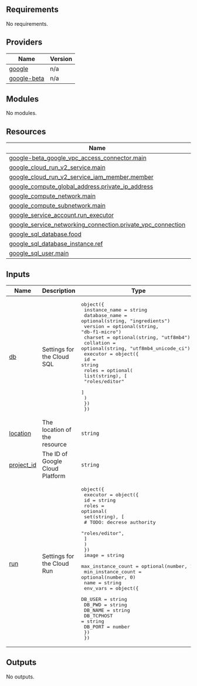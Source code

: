 <!-- BEGIN_TF_DOCS -->
## Requirements

No requirements.

## Providers

| Name | Version |
|------|---------|
| <a name="provider_google"></a> [google](#provider\_google) | n/a |
| <a name="provider_google-beta"></a> [google-beta](#provider\_google-beta) | n/a |

## Modules

No modules.

## Resources

| Name | Type |
|------|------|
| [google-beta_google_vpc_access_connector.main](https://registry.terraform.io/providers/hashicorp/google-beta/latest/docs/resources/google_vpc_access_connector) | resource |
| [google_cloud_run_v2_service.main](https://registry.terraform.io/providers/hashicorp/google/latest/docs/resources/cloud_run_v2_service) | resource |
| [google_cloud_run_v2_service_iam_member.member](https://registry.terraform.io/providers/hashicorp/google/latest/docs/resources/cloud_run_v2_service_iam_member) | resource |
| [google_compute_global_address.private_ip_address](https://registry.terraform.io/providers/hashicorp/google/latest/docs/resources/compute_global_address) | resource |
| [google_compute_network.main](https://registry.terraform.io/providers/hashicorp/google/latest/docs/resources/compute_network) | resource |
| [google_compute_subnetwork.main](https://registry.terraform.io/providers/hashicorp/google/latest/docs/resources/compute_subnetwork) | resource |
| [google_service_account.run_executor](https://registry.terraform.io/providers/hashicorp/google/latest/docs/resources/service_account) | resource |
| [google_service_networking_connection.private_vpc_connection](https://registry.terraform.io/providers/hashicorp/google/latest/docs/resources/service_networking_connection) | resource |
| [google_sql_database.food](https://registry.terraform.io/providers/hashicorp/google/latest/docs/resources/sql_database) | resource |
| [google_sql_database_instance.ref](https://registry.terraform.io/providers/hashicorp/google/latest/docs/resources/sql_database_instance) | resource |
| [google_sql_user.main](https://registry.terraform.io/providers/hashicorp/google/latest/docs/resources/sql_user) | resource |

## Inputs

| Name | Description | Type | Default | Required |
|------|-------------|------|---------|:--------:|
| <a name="input_db"></a> [db](#input\_db) | Settings for the Cloud SQL | <pre>object({<br>    instance_name = string<br>    database_name = optional(string, "ingredients")<br>    version       = optional(string, "db-f1-micro")<br>    charset       = optional(string, "utf8mb4")<br>    collation     = optional(string, "utf8mb4_unicode_ci")<br>    executor = object({<br>      id = string<br>      roles = optional(<br>        list(string), [<br>          "roles/editor"<br>        ]<br>      )<br>    })<br>  })</pre> | n/a | yes |
| <a name="input_location"></a> [location](#input\_location) | The location of the resource | `string` | n/a | yes |
| <a name="input_project_id"></a> [project\_id](#input\_project\_id) | The ID of Google Cloud Platform | `string` | n/a | yes |
| <a name="input_run"></a> [run](#input\_run) | Settings for the Cloud Run | <pre>object({<br>    executor = object({<br>      id = string<br>      roles = optional(<br>        set(string), [<br>          # TODO: decrese authority<br>          "roles/editor",<br>        ]<br>      )<br>    })<br>    image              = string<br>    max_instance_count = optional(number, 1)<br>    min_instance_count = optional(number, 0)<br>    name               = string<br>    env_vars = object({<br>      DB_USER    = string<br>      DB_PWD     = string<br>      DB_NAME    = string<br>      DB_TCPHOST = string<br>      DB_PORT    = number<br>    })<br>  })</pre> | n/a | yes |

## Outputs

No outputs.
<!-- END_TF_DOCS -->